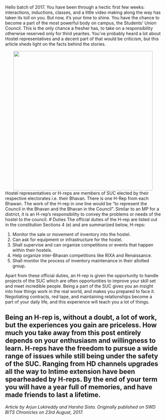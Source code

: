 <!-- TITLE: Fresher Under Pressure -->

Hello batch of 2017. You have been through a hectic first few weeks: interactions, inductions, classes, and a little video making along the way has taken its toll on you. But now, it’s your time to shine. You have the chance to become a part of the most powerful body on campus, the Students’ Union Council. This is the only chance a fresher has, to take on a responsibility otherwise reserved only for third yearites. You’ve probably heard a lot about Hostel representatives and a decent part of that would be criticism, but this article sheds light on the facts behind the stories.

<center>

<img src="https://wiki.bits-hyd.org/uploads/news/88140-fresher-20-under.jpg" width = 450px>

</center>
Hostel representatives or H-reps are members of SUC elected by their respective electorates i.e. their Bhavan. There is one H-Rep from each Bhawan. The work of the H-rep in one line would be “to represent the Council in the Bhavan and the Bhavan in the Council”. Similar to an MP for a district, it is an H-rep’s responsibility to convey the problems or needs of the hostel to the council.
# Duties
The official duties of the H-rep are listed out in the constitution Sections 4 (e) and are summarized below, H-reps:

1. Monitor the sale or movement of inventory into the hostel.
2. Can ask for equipment or infrastructure for the hostel.
3. Shall supervise and can organize competitions or events that happen within their hostels.
4. Help organize inter-Bhavan competitions like RIXA and Renaissance.
5. Shall monitor the process of inventory maintenance in their allotted group.

Apart from these official duties, an H-rep is given the opportunity to handle projects of the SUC which are often opportunities to improve your skill set and meet incredible people. Being a part of the SUC gives you an insight into how things work in the real world, and makes you prepared to face it. Negotiating contracts, red tape, and maintaining relationships become a part of your daily life, and this experience will teach you a lot of things.

Being an H-rep is, without a doubt, a lot of work, but the experiences you gain are priceless. How much you take away from this post entirely depends on your enthusiasm and willingness to learn. H-reps have the freedom to pursue a wide range of issues while still being under the safety of the SUC. Ranging from HD channels upgrades all the way to Intime extension have been spearheaded by H-reps. By the end of your term you will have a year full of memories, and have made friends to last a lifetime. 
----
*Article by Arjun Lokireddy and Harsha Sista. Originally published on SWD BITS Chronicles on 23rd August, 2017.*